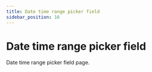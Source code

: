 ```yaml
---
title: Date time range picker field
sidebar_position: 16
---
```


# Date time range picker field

Date time range picker field page.

